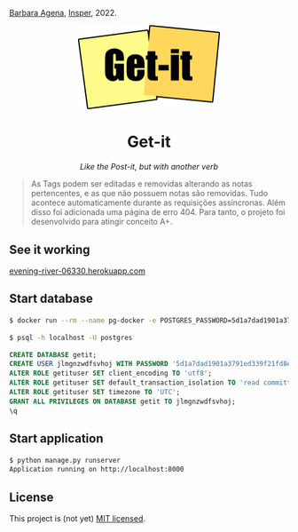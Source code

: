 [Barbara Agena](http://lattes.cnpq.br/3888793516541327), [Insper](https://www.insper.edu.br/), 2022.

<p align="center">
  <img src="notes/static/notes/image/logo-getit.png" alt="Get-it" width="256">
</p>
<h1 align="center">
  Get-it
</h1>
<p align="center">
  <i>Like the Post-it, but with another verb</i>
</p>

> As Tags podem ser editadas e removidas alterando as notas pertencentes, e as que não possuem notas são removidas. Tudo acontece automaticamente durante as requisições assíncronas. Além disso foi adicionada uma página de erro 404. Para tanto, o projeto foi desenvolvido para atingir conceito A+.

## See it working
[evening-river-06330.herokuapp.com](https://evening-river-06330.herokuapp.com/)

## Start database
```bash
$ docker run --rm --name pg-docker -e POSTGRES_PASSWORD=5d1a7dad1901a3791ed339f21fd8e52cafdb4076f0c7852077e9e6287aa93fcf -d -p 5432:5432 -v $HOME/docker/volumes/postgres:/var/lib/postgresql/data postgres
```

```bash
$ psql -h localhost -U postgres
```

```sql
CREATE DATABASE getit;
CREATE USER jlmgnzwdfsvhoj WITH PASSWORD '5d1a7dad1901a3791ed339f21fd8e52cafdb4076f0c7852077e9e6287aa93fcf';
ALTER ROLE getituser SET client_encoding TO 'utf8';
ALTER ROLE getituser SET default_transaction_isolation TO 'read committed';
ALTER ROLE getituser SET timezone TO 'UTC';
GRANT ALL PRIVILEGES ON DATABASE getit TO jlmgnzwdfsvhoj;
\q
```

## Start application
```bash
$ python manage.py runserver
Application running on http://localhost:8000
```

## License
This project is (not yet) [MIT licensed](https://www.insper.edu.br/).
